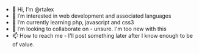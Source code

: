 - 👋 Hi, I’m @rtalex
- 👀 I’m interested in web development and associated languages
- 🌱 I’m currently learning php, javascript and css3
- 💞️ I’m looking to collaborate on - unsure. I'm too new with this
- 📫 How to reach me - I'll post something later after I know enough to be of value.

<!---
rtalex/rtalex is a ✨ special ✨ repository because its `README.md` (this file) appears on your GitHub profile.
You can click the Preview link to take a look at your changes.
--->
